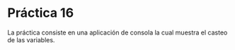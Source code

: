 # Práctica 16

La práctica consiste en una aplicación de consola la cual muestra el casteo de las variables.
